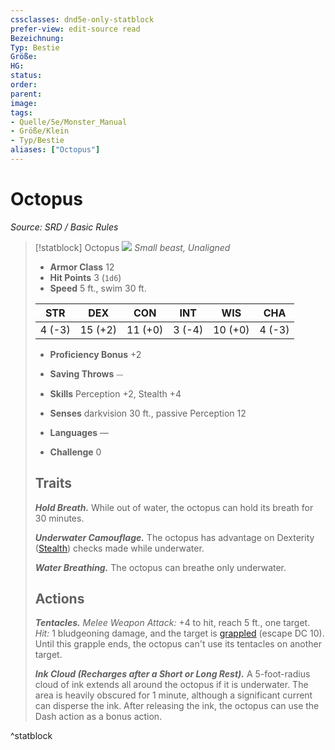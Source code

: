```yaml
---
cssclasses: dnd5e-only-statblock
prefer-view: edit-source read
Bezeichnung: 
Typ: Bestie
Größe: 
HG: 
status:
order:
parent:
image: 
tags:
- Quelle/5e/Monster_Manual
- Größe/Klein
- Typ/Bestie
aliases: ["Octopus"]
---
```

# Octopus
*Source: SRD / Basic Rules*  

> [!statblock] Octopus
> ![](compendium/bestiary/beast/token/octopus.png#token)
> *Small beast, Unaligned*
> 
> - **Armor Class** 12 
> - **Hit Points** 3 (`1d6`)
> - **Speed** 5 ft., swim 30 ft.
> 
> |STR|DEX|CON|INT|WIS|CHA|
> |:---:|:---:|:---:|:---:|:---:|:---:|
> | 4 (-3)|15 (+2)|11 (+0)| 3 (-4)|10 (+0)| 4 (-3)|
> 
> - **Proficiency Bonus** +2
> - **Saving Throws** ⏤
> - **Skills** Perception +2, Stealth +4
> - **Senses** darkvision 30 ft., passive Perception 12
> 
> - **Languages** —
> - **Challenge** 0
> 
> ## Traits
> 
> ***Hold Breath.*** While out of water, the octopus can hold its breath for 30 minutes.
> 
> ***Underwater Camouflage.*** The octopus has advantage on Dexterity ([Stealth](rules/skills.md#Stealth)) checks made while underwater.
> 
> ***Water Breathing.*** The octopus can breathe only underwater.
> 
> ## Actions
> 
> ***Tentacles.*** *Melee Weapon Attack:* +4 to hit, reach 5 ft., one target. *Hit:* 1 bludgeoning damage, and the target is [grappled](rules/conditions.md#grappled) (escape DC 10). Until this grapple ends, the octopus can't use its tentacles on another target.
> 
> ***Ink Cloud (Recharges after a Short or Long Rest).*** A 5-foot-radius cloud of ink extends all around the octopus if it is underwater. The area is heavily obscured for 1 minute, although a significant current can disperse the ink. After releasing the ink, the octopus can use the Dash action as a bonus action.

^statblock